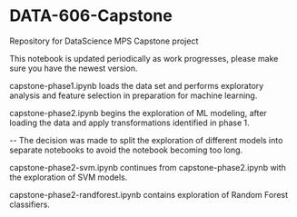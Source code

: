 # DATA-606-Capstone
Repository for DataScience MPS Capstone project

This notebook is updated periodically as work progresses, please make sure you have the newest version.

capstone-phase1.ipynb loads the data set and performs exploratory analysis and feature selection in preparation for machine learning.

capstone-phase2.ipynb begins the exploration of ML modeling, after loading the data and apply transformations identified in phase 1.

-- The decision was made to split the exploration of different models into separate notebooks to avoid the notebook becoming too long.

capstone-phase2-svm.ipynb continues from capstone-phase2.ipynb with the exploration of SVM models.

capstone-phase2-randforest.ipynb contains exploration of Random Forest classifiers.
